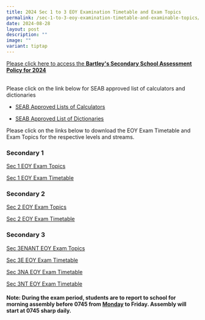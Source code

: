 ```yaml
---
title: 2024 Sec 1 to 3 EOY Examination Timetable and Exam Topics
permalink: /sec-1-to-3-eoy-examination-timetable-and-examinable-topics/
date: 2024-08-28
layout: post
description: ""
image: ""
variant: tiptap
---
```

<p></p>
<p><a href="https://www.bartleysec.moe.edu.sg/our-holistic-curriculum/instructional-programmes/assessment-matters/" rel="noopener noreferrer nofollow" target="_blank"><u>Please click here to access the </u></a><strong><a href="https://www.bartleysec.moe.edu.sg/our-holistic-curriculum/instructional-programmes/assessment-matters/" rel="noopener noreferrer nofollow" target="_blank"><u>Bartley's Secondary School Assessment Policy for 2024</u></a></strong>
</p>
<p>
<br>Please click on the link below for SEAB approved list of calculators and
dictionaries</p>
<ul data-tight="true" class="tight">
<li>
<p><a href="https://www.bartleysec.moe.edu.sg/files/seab_guidelines_calculators.pdf" rel="noopener noreferrer nofollow" target="_blank"><u>SEAB Approved Lists of Calculators</u></a>
</p>
</li>
<li>
<p><a href="https://www.bartleysec.moe.edu.sg/files/seab_list_of_dictionaries_for_examination.pdf" rel="noopener noreferrer nofollow" target="_blank"><u>SEAB Approved List of Dictionaries</u></a>
</p>
</li>
</ul>
<p>Please click on the links below to download the EOY Exam Timetable and
Exam Topics for the respective levels and streams.</p>
<p></p>
<h3>Secondary 1</h3>
<p><a href="/files/S1_2024_EOY_End_of_Year_Exam_Topics.pdf" rel="noopener nofollow" target="_blank">Sec 1 EOY Exam Topics</a>
</p>
<p><a href="/files/S1_EOY_Timetable_2024_31_Aug_for_comms_V2.pdf" rel="noopener nofollow" target="_blank">Sec 1 EOY Exam Timetable</a>
</p>
<p></p>
<h3>Secondary 2</h3>
<p><a href="/files/S2_2024_EOY_End_of_Year_Exam_Topics.pdf" rel="noopener nofollow" target="_blank">Sec 2 EOY Exam Topics</a>
</p>
<p><a href="/files/S2_EOY_Timetable_2024_31_Aug_for_comms_v4.pdf" rel="noopener nofollow" target="_blank">Sec 2 EOY Exam Timetable</a>
</p>
<p></p>
<p></p>
<h3>Secondary 3</h3>
<p><a href="/files/S3_2024_EOY_End_of_Year_Exam_Topics.pdf" rel="noopener nofollow" target="_blank">Sec 3ENANT EOY Exam Topics</a>
</p>
<p><a href="/files/S3E_EOY_Timetable_2024_26_Aug_for_comms_v1.pdf" rel="noopener nofollow" target="_blank">Sec 3E EOY Exam Timetable</a>
</p>
<p><a href="/files/S3NA_EOY_Timetable_2024_31_Aug_for_comms_v4_1.pdf" rel="noopener nofollow" target="_blank">Sec 3NA EOY Exam Timetable</a>
</p>
<p><a href="/files/S3NT_EOY_Timetable_2024_26_Aug_for_comms_v1.pdf" rel="noopener nofollow" target="_blank">Sec 3NT EOY Exam Timetable</a>
</p>
<p></p>
<h4><strong>Note: During the exam period, students are to report to school for morning assembly before 0745 from <u>Monday</u> to Friday. Assembly will start at 0745 sharp daily.</strong></h4>
<p></p>
<p></p>